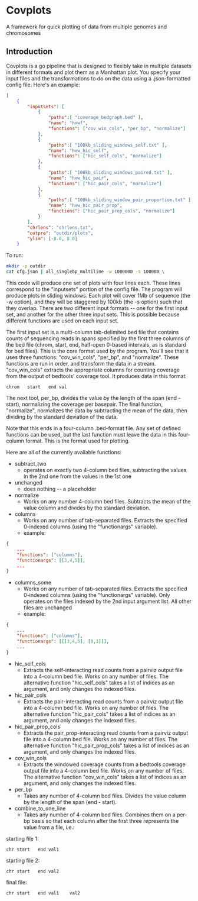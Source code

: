 # Covplots

A framework for quick plotting of data from multiple genomes and chromosomes

## Introduction

Covplots is a go pipeline that is designed to flexibly take in multiple
datasets in different formats and plot them as a Manhattan plot. You specify
your input files and the transformations to do on the data using a .json-formatted
config file. Here's an example:

```json
[
	{
		"inputsets": [
			{
				"paths":[ "coverage_bedgraph.bed" ],
				"name": "hxwf",
				"functions": ["cov_win_cols", "per_bp", "normalize"]
			},
			{
				"paths":[ "100kb_sliding_windows_self.txt" ],
				"name": "hxw_hic_self",
				"functions": ["hic_self_cols", "normalize"]
			},
			{
				"paths":[ "100kb_sliding_windows_paired.txt" ],
				"name": "hxw_hic_pair",
				"functions": ["hic_pair_cols", "normalize"]
			},
			{
				"paths":[ "100kb_sliding_window_pair_proportion.txt" ],
				"name": "hxw_hic_pair_prop",
				"functions": ["hic_pair_prop_cols", "normalize"]
			}
		],
		"chrlens": "chrlens.txt",
		"outpre": "outdir/plots",
		"ylim": [-8.0, 8.0]
	}

```

To run:

```sh
mkdir -p outdir
cat cfg.json | all_singlebp_multiline -w 1000000 -s 100000 \
```

This code will produce one set of plots with four lines each. These lines
correspond to the "inputsets" portion of the config file. The program will
produce plots in sliding windows. Each plot will cover 1Mb of sequence (the -w
option), and they will be staggered by 100kb (the -s option) such that they
overlap. There are two different input formats -- one for the first input set,
and another for the other three input sets. This is possible because different
functions are used on each input set.

The first input set is a multi-column tab-delimited bed file that contains
counts of sequencing reads in spans specified by the first three columns of the
bed file (chrom, start, end, half-open 0-based intervals, as is standard for
bed files). This is the core format used by the program. You'll see that it
uses three functions: "cov_win_cols", "per_bp", and "normalize". These
functions are run in order, and transform the data in a stream. "cov_win_cols"
extracts the appropriate columns for counting coverage from the output of
bedtools' coverage tool. It produces data in this format:

```
chrom	start	end	val
```

The next tool, per_bp, divides the value by the length of the span (end -
start), normalizing the coverage per basepair. The final function, "normalize",
normalizes the data by subtracting the mean of the data, then dividing by the
standard deviation of the data.

Note that this ends in a four-column .bed-format file. Any set of defined
functions can be used, but the last function must leave the data in this
four-column format. This is the format used for plotting.

Here are all of the currently available functions:

- subtract_two
	- operates on exactly two 4-column bed files, subtracting the values in the 2nd one from the values in the 1st one
- unchanged
	- does nothing -- a placeholder
- normalize
	- Works on any number 4-column bed files. Subtracts the mean of the value column and divides by the standard deviation.
- columns
	- Works on any number of tab-separated files. Extracts the specified 0-indexed columns (using the "functionargs" variable).
	- example:
```json
{
	...
	"functions": ["columns"],
	"functionargs": [[3,4,5]],
	...
}
```
			
- columns_some
	- Works on any number of tab-separated files. Extracts the specified 0-indexed columns (using the "functionargs" variable). Only operates on the files indexed by the 2nd input argument list. All other files are unchanged
	- example:
```json
{
	...
	"functions": ["columns"],
	"functionargs": [[[3,4,5], [0,1]]],
	...
}
```
- hic_self_cols
	- Extracts the self-interacting read counts from a pairviz output file into a 4-column bed file. Works on any number of files. The alternative function "hic_self_cols" takes a list of indices as an argument, and only changes the indexed files.
- hic_pair_cols
	- Extracts the pair-interacting read counts from a pairviz output file into a 4-column bed file. Works on any number of files. The alternative function "hic_pair_cols" takes a list of indices as an argument, and only changes the indexed files.
- hic_pair_prop_cols
	- Extracts the pair_prop-interacting read counts from a pairviz output file into a 4-column bed file. Works on any number of files. The alternative function "hic_pair_prop_cols" takes a list of indices as an argument, and only changes the indexed files.
- cov_win_cols
	- Extracts the windowed coverage counts from a bedtools coverage output file into a 4-column bed file. Works on any number of files. The alternative function "cov_win_cols" takes a list of indices as an argument, and only changes the indexed files.
- per_bp
	- Takes any number of 4-column bed files. Divides the value column by the length of the span (end - start).
- combine_to_one_line
	- Takes any number of 4-column bed files. Combines them on a per-bp basis so that each column after the first three represents the value from a file, i.e.:

starting file 1:

```
chr	start	end	val1
```

starting file 2:

```
chr	start	end	val2
```

final file:

```
chr	start	end	val1	val2
```
